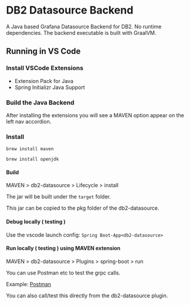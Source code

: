 # DB2 Datasource Backend

A Java based Grafana Datasource Backend for DB2.  No runtime dependencies. The backend executable is built with GraalVM.

## Running in VS Code

### Install VSCode Extensions

* Extension Pack for Java
* Spring Initializr Java Support

### Build the Java Backend

After installing the extensions you will see a MAVEN option appear on the left nav accordion.

### Install

```
brew install maven
```

```
brew install openjdk
```

#### Build 

MAVEN > db2-datasource > Lifecycle > install

The jar will be built under the `target` folder.

This jar can be copied to the pkg folder of the db2-datasource.

#### Debug locally ( testing )
Use the vscode launch config:  `Spring Boot-App<db2-datasource>`

#### Run locally ( testing ) using MAVEN extension

MAVEN > db2-datasource > Plugins > spring-boot > run

You can use Postman etc to test the grpc calls.

Example: [Postman](https://db2-datasource.postman.co/workspace/db2-datasource~3828ec51-8c66-4349-9973-a15ffe8ec9b7/collection/6744d3e91b8ea0b69345acb2?action=share&creator=24818991)

You can also call/test this directly from the db2-datasource plugin.